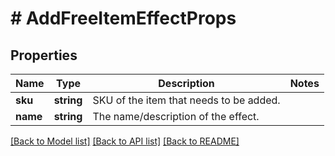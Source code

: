 # # AddFreeItemEffectProps

## Properties

Name | Type | Description | Notes
------------ | ------------- | ------------- | -------------
**sku** | **string** | SKU of the item that needs to be added. | 
**name** | **string** | The name/description of the effect. | 

[[Back to Model list]](../../README.md#documentation-for-models) [[Back to API list]](../../README.md#documentation-for-api-endpoints) [[Back to README]](../../README.md)


